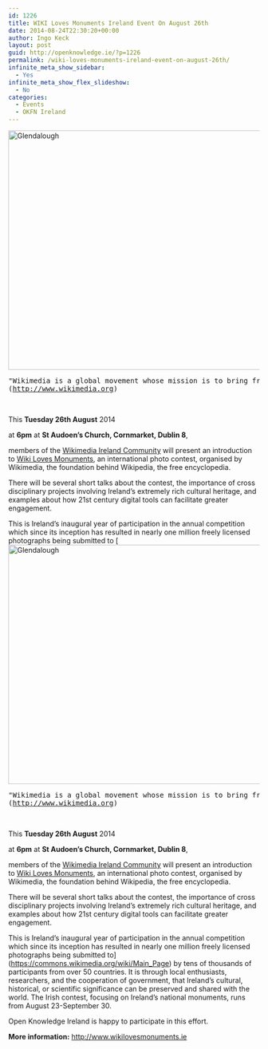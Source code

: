```yaml
---
id: 1226
title: WIKI Loves Monuments Ireland Event On August 26th
date: 2014-08-24T22:30:20+00:00
author: Ingo Keck
layout: post
guid: http://openknowledge.ie/?p=1226
permalink: /wiki-loves-monuments-ireland-event-on-august-26th/
infinite_meta_show_sidebar:
  - Yes
infinite_meta_show_flex_slideshow:
  - No
categories:
  - Events
  - OKFN Ireland
---
```

[<img class="alignnone size-large wp-image-1230" src="/wp-content/uploads/2014/08/gdl-1024x566.jpg" alt="Glendalough" width="870" height="480" srcset="wp-content/uploads/2014/08/gdl-1024x566.jpg 1024w, https://openknowledge.ie/wp-content/uploads/2014/08/gdl-300x165.jpg 300w, https://openknowledge.ie/wp-content/uploads/2014/08/gdl.jpg 1390w" sizes="(max-width: 870px) 100vw, 870px" />](http://openknowledge.ie/wp-content/uploads/2014/08/gdl.jpg)

<pre>"Wikimedia is a global movement whose mission is to bring free educational content to the world."
(<a href="http://www.wikimedia.org">http://www.wikimedia.org</a>)
</pre>

&nbsp;

This **Tuesday 26th August** 2014
  
at **6pm** at **St Audoen&#8217;s Church, Cornmarket, Dublin 8**,

members of the [Wikimedia Ireland Community](http://www.wikilovesmonuments.ie/about/wikimedia-ireland-community/) will present an introduction to [Wiki Loves Monuments](http://www.wikilovesmonuments.ie), an international photo contest, organised by Wikimedia, the foundation behind Wikipedia, the free encyclopedia.

There will be several short talks about the contest, the importance of cross disciplinary projects involving Ireland’s extremely rich cultural heritage, and examples about how 21st century digital tools can facilitate greater engagement.

This is Ireland’s inaugural year of participation in the annual competition which since its inception has resulted in nearly one million freely licensed photographs being submitted to [[<img class="alignnone size-large wp-image-1230" src="/wp-content/uploads/2014/08/gdl-1024x566.jpg" alt="Glendalough" width="870" height="480" srcset="wp-content/uploads/2014/08/gdl-1024x566.jpg 1024w, https://openknowledge.ie/wp-content/uploads/2014/08/gdl-300x165.jpg 300w, https://openknowledge.ie/wp-content/uploads/2014/08/gdl.jpg 1390w" sizes="(max-width: 870px) 100vw, 870px" />](http://openknowledge.ie/wp-content/uploads/2014/08/gdl.jpg)

<pre>"Wikimedia is a global movement whose mission is to bring free educational content to the world."
(<a href="http://www.wikimedia.org">http://www.wikimedia.org</a>)
</pre>

&nbsp;

This **Tuesday 26th August** 2014
  
at **6pm** at **St Audoen&#8217;s Church, Cornmarket, Dublin 8**,

members of the [Wikimedia Ireland Community](http://www.wikilovesmonuments.ie/about/wikimedia-ireland-community/) will present an introduction to [Wiki Loves Monuments](http://www.wikilovesmonuments.ie), an international photo contest, organised by Wikimedia, the foundation behind Wikipedia, the free encyclopedia.

There will be several short talks about the contest, the importance of cross disciplinary projects involving Ireland’s extremely rich cultural heritage, and examples about how 21st century digital tools can facilitate greater engagement.

This is Ireland’s inaugural year of participation in the annual competition which since its inception has resulted in nearly one million freely licensed photographs being submitted to](https://commons.wikimedia.org/wiki/Main_Page) by tens of thousands of participants from over 50 countries. It is through local enthusiasts, researchers, and the cooperation of government, that Ireland’s cultural, historical, or scientific significance can be preserved and shared with the world. The Irish contest, focusing on Ireland’s national monuments, runs from August 23-September 30.

Open Knowledge Ireland is happy to participate in this effort.

**More information:** <http://www.wikilovesmonuments.ie>